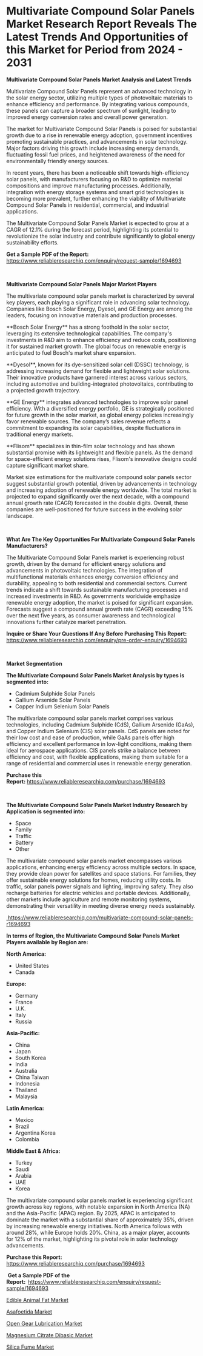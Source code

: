 <p><h1>Multivariate Compound Solar Panels Market Research Report Reveals The Latest Trends And Opportunities of this Market for Period from 2024 - 2031</h1></p><p><strong>Multivariate Compound Solar Panels Market Analysis and Latest Trends</strong></p>
<p><p>Multivariate Compound Solar Panels represent an advanced technology in the solar energy sector, utilizing multiple types of photovoltaic materials to enhance efficiency and performance. By integrating various compounds, these panels can capture a broader spectrum of sunlight, leading to improved energy conversion rates and overall power generation.</p><p>The market for Multivariate Compound Solar Panels is poised for substantial growth due to a rise in renewable energy adoption, government incentives promoting sustainable practices, and advancements in solar technology. Major factors driving this growth include increasing energy demands, fluctuating fossil fuel prices, and heightened awareness of the need for environmentally friendly energy sources.</p><p>In recent years, there has been a noticeable shift towards high-efficiency solar panels, with manufacturers focusing on R&D to optimize material compositions and improve manufacturing processes. Additionally, integration with energy storage systems and smart grid technologies is becoming more prevalent, further enhancing the viability of Multivariate Compound Solar Panels in residential, commercial, and industrial applications. </p><p>The Multivariate Compound Solar Panels Market is expected to grow at a CAGR of 12.1% during the forecast period, highlighting its potential to revolutionize the solar industry and contribute significantly to global energy sustainability efforts.</p></p>
<p><strong>Get a Sample PDF of the Report:&nbsp;</strong> <a href="https://www.reliableresearchiq.com/enquiry/request-sample/1694693?utm_campaign=1094&utm_medium=2&utm_source=Github&utm_content=ia&utm_term=18112024&utm_id=multivariate-compound-solar-panels">https://www.reliableresearchiq.com/enquiry/request-sample/1694693</a></p>
<p>&nbsp;</p>
<p><strong>Multivariate Compound Solar Panels Major Market Players</strong></p>
<p><p>The multivariate compound solar panels market is characterized by several key players, each playing a significant role in advancing solar technology. Companies like Bosch Solar Energy, Dyesol, and GE Energy are among the leaders, focusing on innovative materials and production processes.</p><p>**Bosch Solar Energy** has a strong foothold in the solar sector, leveraging its extensive technological capabilities. The company's investments in R&D aim to enhance efficiency and reduce costs, positioning it for sustained market growth. The global focus on renewable energy is anticipated to fuel Bosch's market share expansion.</p><p>**Dyesol**, known for its dye-sensitized solar cell (DSSC) technology, is addressing increasing demand for flexible and lightweight solar solutions. Their innovative products have garnered interest across various sectors, including automotive and building-integrated photovoltaics, contributing to a projected growth trajectory.</p><p>**GE Energy** integrates advanced technologies to improve solar panel efficiency. With a diversified energy portfolio, GE is strategically positioned for future growth in the solar market, as global energy policies increasingly favor renewable sources. The company’s sales revenue reflects a commitment to expanding its solar capabilities, despite fluctuations in traditional energy markets.</p><p>**Flisom** specializes in thin-film solar technology and has shown substantial promise with its lightweight and flexible panels. As the demand for space-efficient energy solutions rises, Flisom's innovative designs could capture significant market share.</p><p>Market size estimations for the multivariate compound solar panels sector suggest substantial growth potential, driven by advancements in technology and increasing adoption of renewable energy worldwide. The total market is projected to expand significantly over the next decade, with a compound annual growth rate (CAGR) forecasted in the double digits. Overall, these companies are well-positioned for future success in the evolving solar landscape.</p></p>
<p>&nbsp;</p>
<p><strong>What Are The Key Opportunities For Multivariate Compound Solar Panels Manufacturers?</strong></p>
<p><p>The Multivariate Compound Solar Panels market is experiencing robust growth, driven by the demand for efficient energy solutions and advancements in photovoltaic technologies. The integration of multifunctional materials enhances energy conversion efficiency and durability, appealing to both residential and commercial sectors. Current trends indicate a shift towards sustainable manufacturing processes and increased investments in R&D. As governments worldwide emphasize renewable energy adoption, the market is poised for significant expansion. Forecasts suggest a compound annual growth rate (CAGR) exceeding 15% over the next five years, as consumer awareness and technological innovations further catalyze market penetration.</p></p>
<p><strong>Inquire or Share Your Questions If Any Before Purchasing This Report:</strong> <a href="https://www.reliableresearchiq.com/enquiry/pre-order-enquiry/1694693?utm_campaign=1094&utm_medium=2&utm_source=Github&utm_content=ia&utm_term=18112024&utm_id=multivariate-compound-solar-panels">https://www.reliableresearchiq.com/enquiry/pre-order-enquiry/1694693</a></p>
<p>&nbsp;</p>
<p><strong>Market Segmentation</strong></p>
<p><strong>The Multivariate Compound Solar Panels Market Analysis by types is segmented into:</strong></p>
<p><ul><li>Cadmium Sulphide Solar Panels</li><li>Gallium Arsenide Solar Panels</li><li>Copper Indium Selenium Solar Panels</li></ul></p>
<p><p>The multivariate compound solar panels market comprises various technologies, including Cadmium Sulphide (CdS), Gallium Arsenide (GaAs), and Copper Indium Selenium (CIS) solar panels. CdS panels are noted for their low cost and ease of production, while GaAs panels offer high efficiency and excellent performance in low-light conditions, making them ideal for aerospace applications. CIS panels strike a balance between efficiency and cost, with flexible applications, making them suitable for a range of residential and commercial uses in renewable energy generation.</p></p>
<p><strong>Purchase this Report:&nbsp;</strong><a href="https://www.reliableresearchiq.com/purchase/1694693?utm_campaign=1094&utm_medium=2&utm_source=Github&utm_content=ia&utm_term=18112024&utm_id=multivariate-compound-solar-panels">https://www.reliableresearchiq.com/purchase/1694693</a></p>
<p>&nbsp;</p>
<p><strong>The Multivariate Compound Solar Panels Market Industry Research by Application is segmented into:</strong></p>
<p><ul><li>Space</li><li>Family</li><li>Traffic</li><li>Battery</li><li>Other</li></ul></p>
<p><p>The multivariate compound solar panels market encompasses various applications, enhancing energy efficiency across multiple sectors. In space, they provide clean power for satellites and space stations. For families, they offer sustainable energy solutions for homes, reducing utility costs. In traffic, solar panels power signals and lighting, improving safety. They also recharge batteries for electric vehicles and portable devices. Additionally, other markets include agriculture and remote monitoring systems, demonstrating their versatility in meeting diverse energy needs sustainably.</p></p>
<p><a href="https://www.reliableresearchiq.com/multivariate-compound-solar-panels-r1694693?utm_campaign=1094&utm_medium=2&utm_source=Github&utm_content=ia&utm_term=18112024&utm_id=multivariate-compound-solar-panels">&nbsp;https://www.reliableresearchiq.com/multivariate-compound-solar-panels-r1694693</a></p>
<p><strong>In terms of Region, the Multivariate Compound Solar Panels Market Players available by Region are:</strong></p>
<p>
    <p> <strong> North America: </strong>
        <ul>
            <li>United States</li>
            <li>Canada</li>
        </ul>
        </p> 
    <p> <strong> Europe: </strong>
        <ul>
            <li>Germany</li>
            <li>France</li>
            <li>U.K.</li>
            <li>Italy</li>
            <li>Russia</li>
        </ul>
        </p> 
    <p> <strong> Asia-Pacific: </strong>
        <ul>
            <li>China</li>
            <li>Japan</li>
            <li>South Korea</li>
            <li>India</li>
            <li>Australia</li>
            <li>China Taiwan</li>
            <li>Indonesia</li>
            <li>Thailand</li>
            <li>Malaysia</li>
        </ul>
        </p> 
    <p> <strong> Latin America: </strong>
        <ul>
            <li>Mexico</li>
            <li>Brazil</li>
            <li>Argentina Korea</li>
            <li>Colombia</li>
        </ul>
        </p> 
    <p> <strong> Middle East & Africa: </strong>
        <ul>
            <li>Turkey</li>
            <li>Saudi</li>
            <li>Arabia</li>
            <li>UAE</li>
            <li>Korea</li>
        </ul>
    </p>
    </p>
<p><p>The multivariate compound solar panels market is experiencing significant growth across key regions, with notable expansion in North America (NA) and the Asia-Pacific (APAC) region. By 2025, APAC is anticipated to dominate the market with a substantial share of approximately 35%, driven by increasing renewable energy initiatives. North America follows with around 28%, while Europe holds 20%. China, as a major player, accounts for 12% of the market, highlighting its pivotal role in solar technology advancements.</p></p>
<p><strong>Purchase this Report: </strong><a href="https://www.reliableresearchiq.com/purchase/1694693?utm_campaign=1094&utm_medium=2&utm_source=Github&utm_content=ia&utm_term=18112024&utm_id=multivariate-compound-solar-panels">https://www.reliableresearchiq.com/purchase/1694693</a></p>
<p>&nbsp;<strong>Get a Sample PDF of the Report:&nbsp;&nbsp;</strong><a href="https://www.reliableresearchiq.com/enquiry/request-sample/1694693?utm_campaign=1094&utm_medium=2&utm_source=Github&utm_content=ia&utm_term=18112024&utm_id=multivariate-compound-solar-panels">https://www.reliableresearchiq.com/enquiry/request-sample/1694693</a></p>
<p><strong></strong></p>
<p><p><a href="https://www.linkedin.com/pulse/emerging-trends-edible-animal-fat-market-detailed-overview-applications-vhtoc?utm_campaign=1094&utm_medium=2&utm_source=Github&utm_content=ia&utm_term=18112024&utm_id=multivariate-compound-solar-panels">Edible Animal Fat Market</a></p><p><a href="https://issuu.com/reportprime-2/docs/asafoetida-market-size-2030.pptx_2c3c7103f7b199?utm_campaign=1094&utm_medium=2&utm_source=Github&utm_content=ia&utm_term=18112024&utm_id=multivariate-compound-solar-panels">Asafoetida Market</a></p><p><a href="https://issuu.com/reportprime-2/docs/open-gear-lubrication-market-size-2_782ce64937265a?utm_campaign=1094&utm_medium=2&utm_source=Github&utm_content=ia&utm_term=18112024&utm_id=multivariate-compound-solar-panels">Open Gear Lubrication Market</a></p><p><a href="https://www.linkedin.com/pulse/market-forecasting-change-global-magnesium-citrate-ti97c?utm_campaign=1094&utm_medium=2&utm_source=Github&utm_content=ia&utm_term=18112024&utm_id=multivariate-compound-solar-panels">Magnesium Citrate Dibasic Market</a></p><p><a href="https://www.linkedin.com/pulse/global-silica-fume-market-share-growth-opportunities-m7ccc?utm_campaign=1094&utm_medium=2&utm_source=Github&utm_content=ia&utm_term=18112024&utm_id=multivariate-compound-solar-panels">Silica Fume Market</a></p></p>